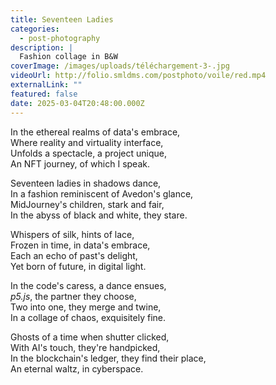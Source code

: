 ```yaml
---
title: Seventeen Ladies
categories:
  - post-photography
description: |
  Fashion collage in B&W
coverImage: /images/uploads/téléchargement-3-.jpg
videoUrl: http://folio.smldms.com/postphoto/voile/red.mp4
externalLink: ""
featured: false
date: 2025-03-04T20:48:00.000Z
---
```

In the ethereal realms of data's embrace,  
Where reality and virtuality interface,  
Unfolds a spectacle, a project unique,  
An NFT journey, of which I speak.  

Seventeen ladies in shadows dance,  
In a fashion reminiscent of Avedon's glance,  
MidJourney's children, stark and fair,  
In the abyss of black and white, they stare.  

Whispers of silk, hints of lace,  
Frozen in time, in data's embrace,  
Each an echo of past's delight,  
Yet born of future, in digital light.  

In the code's caress, a dance ensues,  
*p5.js*, the partner they choose,  
Two into one, they merge and twine,  
In a collage of chaos, exquisitely fine.  

Ghosts of a time when shutter clicked,  
With AI's touch, they're handpicked,  
In the blockchain's ledger, they find their place,  
An eternal waltz, in cyberspace.
